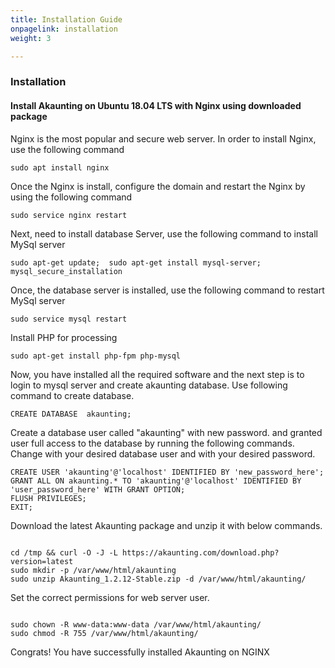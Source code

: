```yaml
---
title: Installation Guide
onpagelink: installation
weight: 3

---
```


### Installation

#### Install Akaunting on Ubuntu 18.04 LTS with Nginx using downloaded package

Nginx is the most popular and secure web server. In order to install Nginx, use the following command

 ```
 sudo apt install nginx 
```

Once the Nginx is install, configure the domain and restart the Nginx by using the following command

 ```
 sudo service nginx restart 
```

Next, need to install database Server, use the following command to install MySql server

 ```
 sudo apt-get update;  sudo apt-get install mysql-server; mysql_secure_installation 
```

Once, the database server is installed, use the following command to restart MySql server

 ```
 sudo service mysql restart 
```

Install PHP for processing

 ```
 sudo apt-get install php-fpm php-mysql
```

Now, you have installed all the required software and the next step is to login to mysql server and create akaunting database. Use following command to create database.

 ```
 CREATE DATABASE  akaunting;
```

Create a database user called "akaunting" with new password. and granted user full access to the database by running the following commands. Change with your desired database user and with your desired password.

 ```
CREATE USER 'akaunting'@'localhost' IDENTIFIED BY 'new_password_here'; 
GRANT ALL ON akaunting.* TO 'akaunting'@'localhost' IDENTIFIED BY 'user_password_here' WITH GRANT OPTION;
FLUSH PRIVILEGES; 
EXIT;
```

Download the latest Akaunting package and unzip it with below commands.

 ```
 
cd /tmp && curl -O -J -L https://akaunting.com/download.php?version=latest
sudo mkdir -p /var/www/html/akaunting
sudo unzip Akaunting_1.2.12-Stable.zip -d /var/www/html/akaunting/

```

Set the correct permissions for web server user.

 ```

sudo chown -R www-data:www-data /var/www/html/akaunting/
sudo chmod -R 755 /var/www/html/akaunting/

```

Congrats! You have successfully installed Akaunting on NGINX

